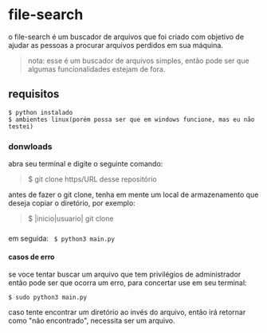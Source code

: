 # file-search
o file-search é um buscador de arquivos que foi criado com objetivo de ajudar as pessoas a procurar arquivos perdidos em sua máquina.

> nota: esse é um buscador de arquivos simples, então pode ser que algumas funcionalidades estejam de fora. 

## requisitos

```
$ python instalado
$ ambientes linux(porém possa ser que em windows funcione, mas eu não testei)
``` 

### donwloads
abra seu terminal e digite o seguinte comando: 
> $ git clone https/URL desse repositório 

antes de fazer o git clone, tenha em mente um local de armazenamento que deseja copiar o diretório, por exemplo: 
> $ |inicio|usuario| git clone
###
em seguida:
`` $ python3 main.py``

#### casos de erro
se voce tentar buscar um arquivo que tem privilégios de administrador então pode ser que ocorra um erro, para concertar use em seu terminal: 

``$ sudo python3 main.py``

caso tente encontrar um diretório ao invés do arquivo, então irá retornar como "não encontrado", necessita ser um arquivo.